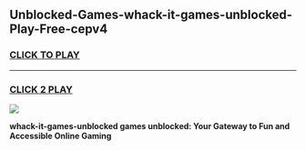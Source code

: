 
## Unblocked-Games-whack-it-games-unblocked-Play-Free-cepv4
<h3>
<a href="https://premium76.site?title=whack-it-games-unblocked&ref=17A">CLICK TO PLAY</a></h3>
<hr>

<h3>
<a href="https://premium76.site?title=whack-it-games-unblocked&ref=17A">CLICK 2 PLAY</a>
  
</h3>

<a href="https://premium76.site?title=whack-it-games-unblocked&ref=17A"><img src="https://clearcache.store/games.png"></a>


**whack-it-games-unblocked games unblocked: Your Gateway to Fun and Accessible Online Gaming**
